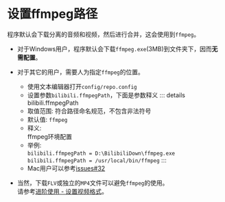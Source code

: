 # 设置ffmpeg路径

程序默认会下载分离的音频和视频，然后进行合并，这会使用到`ffmpeg`。   



+ 对于Windows用户，程序默认会下载`ffmpeg.exe`(3MB)到文件夹下，因而**无需配置**。  
+ 对于其它的用户，需要人为指定`ffmpeg`的位置。  
    + 使用文本编辑器打开`config/repo.config`
    + 设置参数`bilibili.ffmpegPath`，下面是参数释义
    ::: details bilibili.ffmpegPath
    - 取值范围: 符合路径命名规范，不包含非法符号  
    - 默认值: `ffmpeg`  
    - 释义:  
        ffmpeg环境配置
    - 举例:  
        `bilibili.ffmpegPath = D:\BilibiliDown\ffmpeg.exe`  
        `bilibili.ffmpegPath = /usr/local/bin/ffmpeg`
    :::
    + Mac用户可以参考[issues#32](https://github.com/nICEnnnnnnnLee/BilibiliDown/issues/32)

+ 当然，下载`FLV`或独立的`MP4`文件可以避免`ffmpeg`的使用。  
请参考[进阶使用 - 设置视频格式](/guide/advanced/media-type-format)。